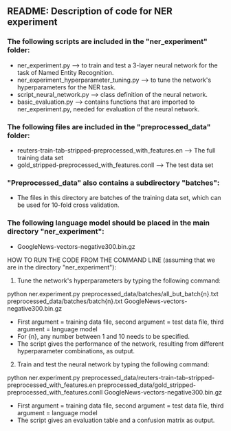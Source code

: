 README: Description of code for NER experiment
----------------------------------------------------------------

### The following scripts are included in the "ner_experiment" folder:
- ner_experiment.py --> to train and test a 3-layer neural network for the task of Named Entity Recognition.
- ner_experiment_hyperparameter_tuning.py --> to tune the network's hyperparameters for the NER task.
- script_neural_network.py --> class definition of the neural network.
- basic_evaluation.py --> contains functions that are imported to ner_experiment.py, needed for evaluation of the neural network.

### The following files are included in the "preprocessed_data" folder:
- reuters-train-tab-stripped-preprocessed_with_features.en --> The full training data set
- gold_stripped-preprocessed_with_features.conll --> The test data set

### "Preprocessed_data" also contains a subdirectory "batches":
- The files in this directory are batches of the training data set, which can be used for 10-fold cross validation.

### The following language model should be placed in the main directory "ner_experiment":
- GoogleNews-vectors-negative300.bin.gz

HOW TO RUN THE CODE FROM THE COMMAND LINE (assuming that we are in the directory "ner_experiment"):

1) Tune the network's hyperparameters by typing the following command:

python ner.experiment.py preprocessed_data/batches/all_but_batch{n}.txt preprocessed_data/batches/batch{n}.txt GoogleNews-vectors-negative300.bin.gz

- First argument = training data file, second argument = test data file, third argument = language model
- For {n}, any number between 1 and 10 needs to be specified.
- The script gives the performance of the network, resulting from different hyperparameter combinations, as output.

2) Train and test the neural network by typing the following command:

python ner.experiment.py preprocessed_data/reuters-train-tab-stripped-preprocessed_with_features.en preprocessed_data/gold_stripped-preprocessed_with_features.conll GoogleNews-vectors-negative300.bin.gz

- First argument = training data file, second argument = test data file, third argument = language model
- The script gives an evaluation table and a confusion matrix as output.
